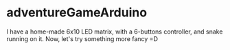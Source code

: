 # adventureGameArduino
I have a home-made 6x10 LED matrix, with a 6-buttons controller, and snake running on it. Now, let's try something more fancy =D
